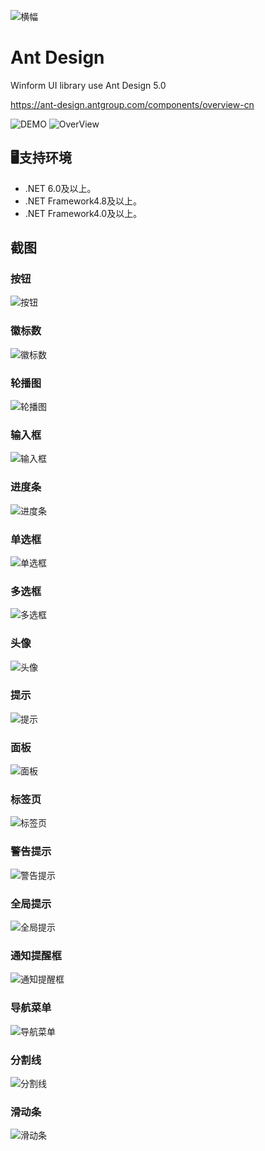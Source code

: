 ![横幅](screenshot/banner.png?raw=true)

# Ant Design
Winform UI library use Ant Design 5.0

https://ant-design.antgroup.com/components/overview-cn

![DEMO](screenshot/Pre/Demo.png?raw=true)
![OverView](screenshot/Pre/OverView.png?raw=true)

## 🖥支持环境
- .NET 6.0及以上。
- .NET Framework4.8及以上。
- .NET Framework4.0及以上。

## 截图
### 按钮
![按钮](screenshot/Button.gif?raw=true)
### 徽标数
![徽标数](screenshot/Badge.gif?raw=true)
### 轮播图
![轮播图](screenshot/Carousel.gif?raw=true)
### 输入框
![输入框](screenshot/Input.gif?raw=true)
### 进度条
![进度条](screenshot/Progress.gif?raw=true)
### 单选框
![单选框](screenshot/Radio.gif?raw=true)
### 多选框
![多选框](screenshot/Checkbox.gif?raw=true)
### 头像
![头像](screenshot/Avatar.png?raw=true)
### 提示
![提示](screenshot/Tooltip.gif?raw=true)
### 面板
![面板](screenshot/Panel.gif?raw=true)
### 标签页
![标签页](screenshot/Tabs.gif?raw=true)
### 警告提示
![警告提示](screenshot/Alert.gif?raw=true)
### 全局提示
![全局提示](screenshot/Message.gif?raw=true)
### 通知提醒框
![通知提醒框](screenshot/Notification.gif?raw=true)
### 导航菜单
![导航菜单](screenshot/Menu.gif?raw=true)
### 分割线
![分割线](screenshot/Divider.gif?raw=true)
### 滑动条
![滑动条](screenshot/Slider.gif?raw=true)